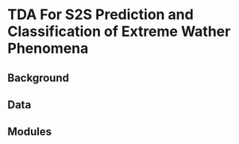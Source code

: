 # TDA For S2S Prediction and Classification of Extreme Wather Phenomena

## Background

## Data 

## Modules
